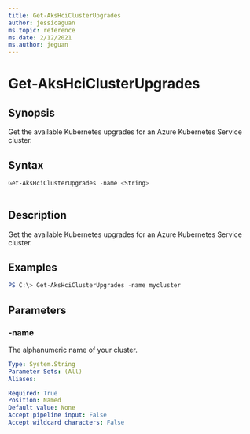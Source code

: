 ```yaml
---
title: Get-AksHciClusterUpgrades
author: jessicaguan
ms.topic: reference
ms.date: 2/12/2021
ms.author: jeguan
---
```


# Get-AksHciClusterUpgrades

## Synopsis
Get the available Kubernetes upgrades for an Azure Kubernetes Service cluster.

## Syntax

```powershell
Get-AksHciClusterUpgrades -name <String>
                          
```

## Description
Get the available Kubernetes upgrades for an Azure Kubernetes Service cluster.

## Examples

```powershell
PS C:\> Get-AksHciClusterUpgrades -name mycluster
```

## Parameters

### -name
The alphanumeric name of your cluster.

```yaml
Type: System.String
Parameter Sets: (All)
Aliases:

Required: True
Position: Named
Default value: None
Accept pipeline input: False
Accept wildcard characters: False
```